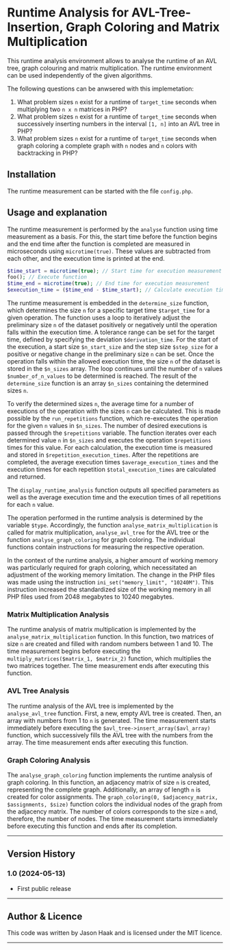 # Runtime Analysis for AVL-Tree-Insertion, Graph Coloring and Matrix Multiplication
This runtime analysis environment allows to analyse the runtime of an AVL tree, graph colouring and matrix multiplication. The runtime environment  can be used independently of the given algorithms.

The following questions can be anwsered with this implemetation: 
1. What problem sizes `n` exist for a runtime of `target_time` seconds when multiplying two `n x n` matrices in PHP?
2. What problem sizes `n` exist for a runtime of `target_time` seconds when successively inserting numbers in the interval `[1, n]` into an AVL tree in PHP?
3. What problem sizes `n` exist for a runtime of `target_time` seconds when graph coloring a complete graph with `n` nodes and `n` colors with backtracking in PHP?

## Installation
The runtime measurement can be started with the file `config.php`.

## Usage and explanation
The runtime measurement is performed by the `analyse` function using time measurement as a basis. For this, the start time before the function begins and the end time after the function is completed are measured in microseconds using `microtime(true)`. These values are subtracted from each other, and the execution time is printed at the end.

```php
$time_start = microtime(true); // Start time for execution measurement
foo(); // Execute function
$time_end = microtime(true); // End time for execution measurement
$execution_time = ($time_end - $time_start); // Calculate execution time
```

The runtime measurement is embedded in the `determine_size` function, which determines the size `n` for a specific target time `$target_time` for a given operation. The function uses a loop to iteratively adjust the preliminary size `n` of the dataset positively or negatively until the operation falls within the execution time. A tolerance range can be set for the target time, defined by specifying the deviation `$derivation_time`. For the start of the execution, a start size `$n_start_size` and the step size `$step_size` for a positive or negative change in the preliminary size `n` can be set. Once the operation falls within the allowed execution time, the size `n` of the dataset is stored in the `$n_sizes` array. The loop continues until the number of `n` values `$number_of_n_values` to be determined is reached. The result of the `determine_size` function is an array `$n_sizes` containing the determined sizes `n`.

To verify the determined sizes `n`, the average time for a number of executions of the operation with the sizes `n` can be calculated. This is made possible by the `run_repetitions` function, which re-executes the operation for the given `n` values in `$n_sizes`. The number of desired executions is passed through the `$repetitions` variable. The function iterates over each determined value `n` in `$n_sizes` and executes the operation `$repetitions` times for this value. For each calculation, the execution time is measured and stored in `$repetition_execution_times`. After the repetitions are completed, the average execution times `$average_execution_times` and the execution times for each repetition `$total_execution_times` are calculated and returned.

The `display_runtime_analysis` function outputs all specified parameters as well as the average execution time and the execution times of all repetitions for each `n` value.

The operation performed in the runtime analysis is determined by the variable `$type`. Accordingly, the function `analyse_matrix_multiplication` is called for matrix multiplication, `analyse_avl_tree` for the AVL tree or the function `analyse_graph_coloring` for graph coloring. The individual functions contain instructions for measuring the respective operation.

In the context of the runtime analysis, a higher amount of working memory was particularly required for graph coloring, which necessitated an adjustment of the working memory limitation. The change in the PHP files was made using the instruction `ini_set("memory_limit", "10240M")`. This instruction increased the standardized size of the working memory in all PHP files used from 2048 megabytes to 10240 megabytes.

### Matrix Multiplication Analysis
The runtime analysis of matrix multiplication is implemented by the `analyse_matrix_multiplication` function. In this function, two matrices of size `n` are created and filled with random numbers between 1 and 10. The time measurement begins before executing the `multiply_matrices($matrix_1, $matrix_2)` function, which multiplies the two matrices together. The time measurement ends after executing this function.

### AVL Tree Analysis
The runtime analysis of the AVL tree is implemented by the `analyse_avl_tree` function. First, a new, empty AVL tree is created. Then, an array with numbers from 1 to `n` is generated. The time measurement starts immediately before executing the `$avl_tree->insert_array($avl_array)` function, which successively fills the AVL tree with the numbers from the array. The time measurement ends after executing this function.

### Graph Coloring Analysis
The `analyse_graph_coloring` function implements the runtime analysis of graph coloring. In this function, an adjacency matrix of size `n` is created, representing the complete graph. Additionally, an array of length `n` is created for color assignments. The `graph_coloring(0, $adjacency_matrix, $assignments, $size)` function colors the individual nodes of the graph from the adjacency matrix. The number of colors corresponds to the size `n` and, therefore, the number of nodes. The time measurement starts immediately before executing this function and ends after its completion.

---
## Version History
### 1.0 (2024-05-13)
- First public release

---
## Author & Licence
This code was written by Jason Haak and is licensed under the MIT licence.

---